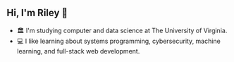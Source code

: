 ## Hi, I'm Riley 👋
* 🏛️ I'm studying computer and data science at The University of Virginia.
* 💻 I like learning about systems programming, cybersecurity, machine learning, and full-stack web development.



<!---
nfletcher27/nfletcher27 is a ✨ special ✨ repository because its `README.md` (this file) appears on your GitHub profile.
You can click the Preview link to take a look at your changes.
--->
